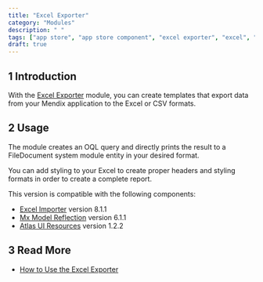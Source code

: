 ```yaml
---
title: "Excel Exporter"
category: "Modules"
description: " "
tags: ["app store", "app store component", "excel exporter", "excel", "filedocument"]
draft: true
---
```


## 1 Introduction

With the [Excel Exporter](https://appstore.home.mendix.com/link/app/726/) module, you can create templates that export data from your Mendix application to the Excel or CSV formats. 

## 2 Usage

The module creates an OQL query and directly prints the result to a FileDocument system module entity in your desired format.

You can add styling to your Excel to create proper headers and styling formats in order to create a complete report.

This version is compatible with the following components:

* [Excel Importer](excel-importer) version 8.1.1
* [Mx Model Reflection](model-reflection) version 6.1.1
* [Atlas UI Resources](atlas-ui-resources) version 1.2.2

## 3 Read More

* [How to Use the Excel Exporter](https://docs.mendix.com/howto/integration/using-the-excel-exporter)

